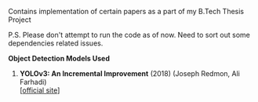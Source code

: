 Contains implementation of certain papers as a part of my B.Tech Thesis Project

P.S. Please don't attempt to run the code as of now. Need to sort out some dependencies related issues.

**Object Detection Models Used**

1. **YOLOv3: An Incremental Improvement** (2018)  (Joseph Redmon, Ali Farhadi)  
	[[official site](https://pjreddie.com/darknet/yolo/)]

	

